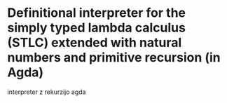 # Definitional interpreter for the simply typed lambda calculus (STLC) extended with natural numbers and primitive recursion (in Agda)
interpreter z rekurzijo agda
